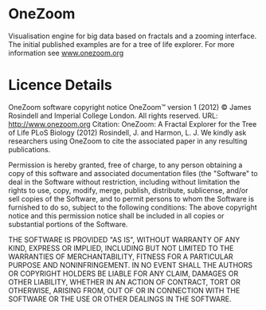OneZoom
=======

Visualisation engine for big data based on fractals and a zooming interface.  The initial published examples are for a tree of life explorer.  For more information see www.onezoom.org

Licence Details
===============

OneZoom software copyright notice
OneZoom™ version 1 (2012) © James Rosindell and Imperial College London. All rights reserved. 
URL: http://www.onezoom.org 
Citation: OneZoom: A Fractal Explorer for the Tree of Life PLoS Biology (2012) Rosindell, J. and Harmon, L. J. 
We kindly ask researchers using OneZoom to cite the associated paper in any resulting publications.

Permission is hereby granted, free of charge, to any person obtaining a copy of this software and associated documentation files (the "Software" to deal in the Software without restriction, including without limitation the rights to use, copy, modify, merge, publish, distribute, sublicense, and/or sell copies of the Software, and to permit persons to whom the Software is furnished to do so, subject to the following conditions: The above copyright notice and this permission notice shall be included in all copies or substantial portions of the Software.

THE SOFTWARE IS PROVIDED "AS IS", WITHOUT WARRANTY OF ANY KIND, EXPRESS OR IMPLIED, INCLUDING BUT NOT LIMITED TO THE WARRANTIES OF MERCHANTABILITY, FITNESS FOR A PARTICULAR PURPOSE AND NONINFRINGEMENT. IN NO EVENT SHALL THE AUTHORS OR COPYRIGHT HOLDERS BE LIABLE FOR ANY CLAIM, DAMAGES OR OTHER LIABILITY, WHETHER IN AN ACTION OF CONTRACT, TORT OR OTHERWISE, ARISING FROM, OUT OF OR IN CONNECTION WITH THE SOFTWARE OR THE USE OR OTHER DEALINGS IN THE SOFTWARE.
